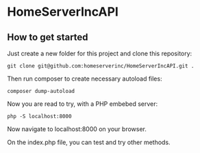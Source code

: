 # HomeServerIncAPI

## How to get started

Just create a new folder for this project and clone this repository:

``` 
git clone git@github.com:homeserverinc/HomeServerIncAPI.git .
```

Then run composer to create necessary autoload files:

```
composer dump-autoload
```

Now you are read to try, with a PHP embebed server:

```
php -S localhost:8000
```

Now navigate to localhost:8000 on your browser.

On the index.php file, you can test and try other methods.
